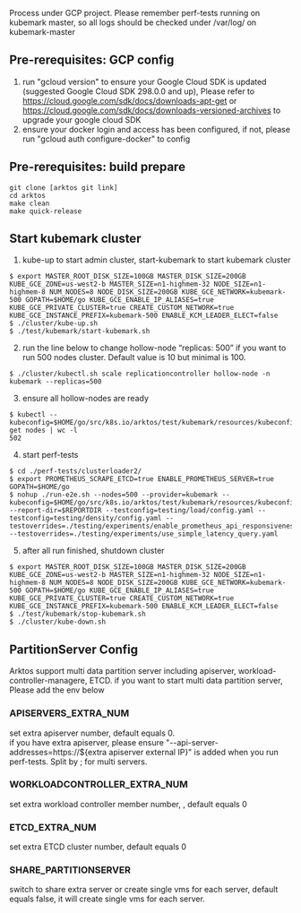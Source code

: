 Process under GCP project. Please remember perf-tests running on kubemark master, so all logs should be checked under /var/log/ on kubemark-master

## Pre-rerequisites: GCP config
1. run "gcloud version" to ensure your Google Cloud SDK is updated (suggested Google Cloud SDK 298.0.0 and up), Please refer to https://cloud.google.com/sdk/docs/downloads-apt-get or https://cloud.google.com/sdk/docs/downloads-versioned-archives to upgrade your google cloud SDK
2. ensure your docker login and access has been configured, if not, please run "gcloud auth configure-docker" to config

## Pre-rerequisites: build prepare
```
git clone [arktos git link]
cd arktos
make clean
make quick-release
```

## Start kubemark cluster
1. kube-up to start admin cluster, start-kubemark to start kubemark cluster
```
$ export MASTER_ROOT_DISK_SIZE=100GB MASTER_DISK_SIZE=200GB KUBE_GCE_ZONE=us-west2-b MASTER_SIZE=n1-highmem-32 NODE_SIZE=n1-highmem-8 NUM_NODES=8 NODE_DISK_SIZE=200GB KUBE_GCE_NETWORK=kubemark-500 GOPATH=$HOME/go KUBE_GCE_ENABLE_IP_ALIASES=true KUBE_GCE_PRIVATE_CLUSTER=true CREATE_CUSTOM_NETWORK=true KUBE_GCE_INSTANCE_PREFIX=kubemark-500 ENABLE_KCM_LEADER_ELECT=false
$ ./cluster/kube-up.sh 
$ ./test/kubemark/start-kubemark.sh
```
2. run the line below to change hollow-node “replicas: 500”  if you want to run 500 nodes cluster. Default value is 10 but minimal is 100.
```
$ ./cluster/kubectl.sh scale replicationcontroller hollow-node -n kubemark --replicas=500	
```

3. ensure all hollow-nodes are ready
```
$ kubectl --kubeconfig=$HOME/go/src/k8s.io/arktos/test/kubemark/resources/kubeconfig.kubemark get nodes | wc -l
502
```

4. start perf-tests
```
$ cd ./perf-tests/clusterloader2/
$ export PROMETHEUS_SCRAPE_ETCD=true ENABLE_PROMETHEUS_SERVER=true GOPATH=$HOME/go
$ nohup ./run-e2e.sh --nodes=500 --provider=kubemark --kubeconfig=$HOME/go/src/k8s.io/arktos/test/kubemark/resources/kubeconfig.kubemark --report-dir=$REPORTDIR --testconfig=testing/load/config.yaml --testconfig=testing/density/config.yaml --testoverrides=./testing/experiments/enable_prometheus_api_responsiveness.yaml --testoverrides=./testing/experiments/use_simple_latency_query.yaml
```


5. after all run finished, shutdown cluster
```
$ export MASTER_ROOT_DISK_SIZE=100GB MASTER_DISK_SIZE=200GB KUBE_GCE_ZONE=us-west2-b MASTER_SIZE=n1-highmem-32 NODE_SIZE=n1-highmem-8 NUM_NODES=8 NODE_DISK_SIZE=200GB KUBE_GCE_NETWORK=kubemark-500 GOPATH=$HOME/go KUBE_GCE_ENABLE_IP_ALIASES=true KUBE_GCE_PRIVATE_CLUSTER=true CREATE_CUSTOM_NETWORK=true KUBE_GCE_INSTANCE_PREFIX=kubemark-500 ENABLE_KCM_LEADER_ELECT=false
$ ./test/kubemark/stop-kubemark.sh 
$ ./cluster/kube-down.sh
```

## PartitionServer Config
Arktos support multi data partition server including apiserver, workload-controller-managere, ETCD. if you want to start multi data partition server, Please add the env below
### APISERVERS_EXTRA_NUM
set extra apiserver number, default equals 0.  
if you have extra apiserver, please ensure "--api-server-addresses=https://${extra apiserver external IP}" is added when you run perf-tests. Split by ; for multi servers.
### WORKLOADCONTROLLER_EXTRA_NUM
set extra workload controller member number, , default equals 0
### ETCD_EXTRA_NUM
set extra ETCD cluster number, default equals 0
### SHARE_PARTITIONSERVER
switch to share extra server or create single vms for each server, default equals false, it will create single vms for each server.
